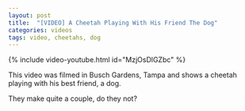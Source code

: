 ```yaml
---
layout: post
title:  "[VIDEO] A Cheetah Playing With His Friend The Dog"
categories: videos
tags: video, cheetahs, dog
---
```


{% include video-youtube.html id="MzjOsDlGZbc" %}
<br/>

This video was filmed in Busch Gardens, Tampa and shows a cheetah playing with his best friend, a dog.

They make quite a couple, do they not?



